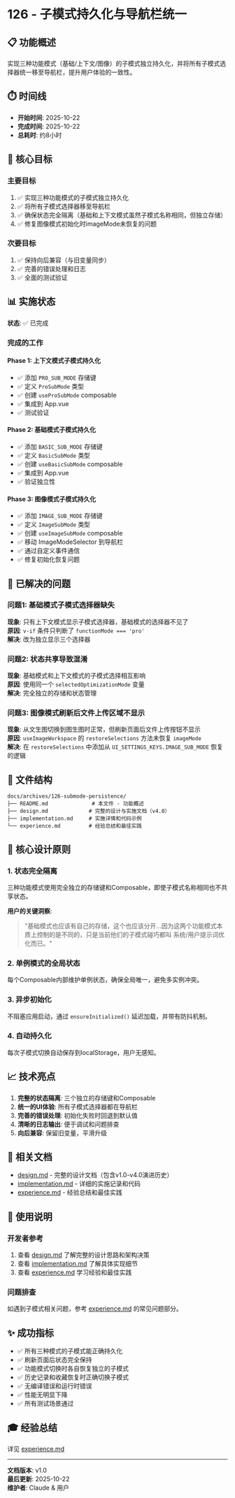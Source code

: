 # 126 - 子模式持久化与导航栏统一

## 📋 功能概述

实现三种功能模式（基础/上下文/图像）的子模式独立持久化，并将所有子模式选择器统一移至导航栏，提升用户体验的一致性。

## ⏱️ 时间线

- **开始时间**: 2025-10-22
- **完成时间**: 2025-10-22
- **总耗时**: 约8小时

## 🎯 核心目标

### 主要目标
1. ✅ 实现三种功能模式的子模式独立持久化
2. ✅ 将所有子模式选择器移至导航栏
3. ✅ 确保状态完全隔离（基础和上下文模式虽然子模式名称相同，但独立存储）
4. ✅ 修复图像模式初始化时imageMode未恢复的问题

### 次要目标
1. ✅ 保持向后兼容（与旧变量同步）
2. ✅ 完善的错误处理和日志
3. ✅ 全面的测试验证

## 📊 实施状态

**状态**: ✅ 已完成

### 完成的工作

#### Phase 1: 上下文模式子模式持久化
- ✅ 添加 `PRO_SUB_MODE` 存储键
- ✅ 定义 `ProSubMode` 类型
- ✅ 创建 `useProSubMode` composable
- ✅ 集成到 App.vue
- ✅ 测试验证

#### Phase 2: 基础模式子模式持久化
- ✅ 添加 `BASIC_SUB_MODE` 存储键
- ✅ 定义 `BasicSubMode` 类型
- ✅ 创建 `useBasicSubMode` composable
- ✅ 集成到 App.vue
- ✅ 验证独立性

#### Phase 3: 图像模式子模式持久化
- ✅ 添加 `IMAGE_SUB_MODE` 存储键
- ✅ 定义 `ImageSubMode` 类型
- ✅ 创建 `useImageSubMode` composable
- ✅ 移动 ImageModeSelector 到导航栏
- ✅ 通过自定义事件通信
- ✅ 修复初始化恢复问题

## 🐛 已解决的问题

### 问题1: 基础模式子模式选择器缺失
**现象**: 只有上下文模式显示子模式选择器，基础模式的选择器不见了  
**原因**: `v-if` 条件只判断了 `functionMode === 'pro'`  
**解决**: 改为独立显示三个选择器

### 问题2: 状态共享导致混淆
**现象**: 基础模式和上下文模式的子模式选择相互影响  
**原因**: 使用同一个 `selectedOptimizationMode` 变量  
**解决**: 完全独立的存储和状态管理

### 问题3: 图像模式刷新后文件上传区域不显示
**现象**: 从文生图切换到图生图时正常，但刷新页面后文件上传按钮不显示  
**原因**: `useImageWorkspace` 的 `restoreSelections` 方法未恢复 `imageMode`  
**解决**: 在 `restoreSelections` 中添加从 `UI_SETTINGS_KEYS.IMAGE_SUB_MODE` 恢复的逻辑

## 📁 文件结构

```
docs/archives/126-submode-persistence/
├── README.md              # 本文件 - 功能概述
├── design.md             # 完整的设计与实施文档（v4.0）
├── implementation.md     # 实施详情和代码示例
└── experience.md         # 经验总结和最佳实践
```

## 🔑 核心设计原则

### 1. 状态完全隔离
三种功能模式使用完全独立的存储键和Composable，即使子模式名称相同也不共享状态。

**用户的关键洞察**:
> "基础模式也应该有自己的存储，这个也应该分开...因为这两个功能模式本质上控制的是不同的，只是当前他们的子模式碰巧都叫 系统/用户提示词优化而已。"

### 2. 单例模式的全局状态
每个Composable内部维护单例状态，确保全局唯一，避免多实例冲突。

### 3. 异步初始化
不阻塞应用启动，通过 `ensureInitialized()` 延迟加载，并带有防抖机制。

### 4. 自动持久化
每次子模式切换自动保存到localStorage，用户无感知。

## 📈 技术亮点

1. **完整的状态隔离**: 三个独立的存储键和Composable
2. **统一的UI体验**: 所有子模式选择器都在导航栏
3. **完善的错误处理**: 初始化失败时回退到默认值
4. **清晰的日志输出**: 便于调试和问题排查
5. **向后兼容**: 保留旧变量，平滑升级

## 🔗 相关文档

- [design.md](./design.md) - 完整的设计文档（包含v1.0-v4.0演进历史）
- [implementation.md](./implementation.md) - 详细的实施记录和代码
- [experience.md](./experience.md) - 经验总结和最佳实践

## 📝 使用说明

### 开发者参考
1. 查看 [design.md](./design.md) 了解完整的设计思路和架构决策
2. 查看 [implementation.md](./implementation.md) 了解具体实现细节
3. 查看 [experience.md](./experience.md) 学习经验和最佳实践

### 问题排查
如遇到子模式相关问题，参考 [experience.md](./experience.md) 的常见问题部分。

## ✨ 成功指标

- ✅ 所有三种模式的子模式能正确持久化
- ✅ 刷新页面后状态完全保持
- ✅ 功能模式切换时各自恢复独立的子模式
- ✅ 历史记录和收藏恢复时正确切换子模式
- ✅ 无编译错误和运行时错误
- ✅ 性能无明显下降
- ✅ 所有测试场景通过

## 🎓 经验总结

详见 [experience.md](./experience.md)

---

**文档版本**: v1.0  
**最后更新**: 2025-10-22  
**维护者**: Claude & 用户
